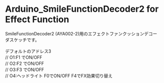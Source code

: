 # Arduino_SmileFunctionDecoder2 for Effect Function<br>
SmileFunctionDecoder2 (AYA002-2)用のエフェクトファンクッションデコーダスケッチです。<br>
<br>
デフォルトのアドレス3<br>
// O1:F1 でON/OFF<br>// O2:F2 でON/OFF<br>// O3:F3 でON/OFF<br>// O4:ヘッドライト F0でON/OFF F4でFX効果切り替え<br>
<br>
